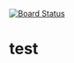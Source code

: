 [![Board Status](https://codedev.ms/liangzhu/d7f0c918-8a7e-4a5f-bc6e-ddb99ad1deff/32509e24-006c-40fe-97d0-40b35642b26f/_apis/work/boardbadge/f386ac88-8472-438b-9a7c-3776c1d47d5f)](https://codedev.ms/liangzhu/d7f0c918-8a7e-4a5f-bc6e-ddb99ad1deff/_boards/board/t/32509e24-006c-40fe-97d0-40b35642b26f/Microsoft.RequirementCategory)
# test
